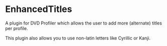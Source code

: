 # EnhancedTitles

A plugin for DVD Profiler which allows the user to add more (alternate) titles per profile.

This plugin also allows you to use non-latin letters like Cyrillic or Kanji.
